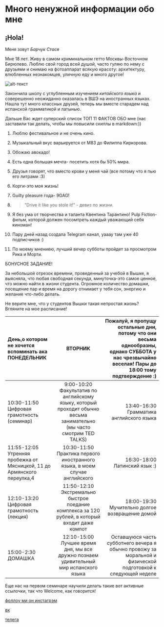 # Много ненужной информации обо мне 
## ¡Hola!
Меня зовут *Барчук Стася*


Мне 18 лет. Живу в самом криминальном гетто Москвы-Восточном Бирюлево. Люблю свой город всей душой, часто гуляю по нему с друзьями и снимаю на фотоаппарат всякую красоту: архитектуру, влюбленных незнакомцев, уличную еду и много другое!

![alt-текст](https://pp.userapi.com/c837631/v837631687/17ce2/c5j3uawZ-CU.jpg)

Закончила школу с углубленным изучением *китайского языка* и соверешенно неожиданно оказалась в ВШЭ на иностранных языках. Нашла тут много классных друзей, теперь мы вместе старадем над испанской грамматикой и латынью.

Дальше Вас ждет суперский список ТОП 11 ФАКТОВ ОБО мне (нас заставили так делать, чтобы мы повысили скиллы в markdown:))

1. Люблю фестивальное и не очень кино. 

2. Музыкальный вкус варьируется от M83 до Филиппа Киркорова.

3. Обожаю авокадо!

4. Есть одна большая мечта- посетить хотя бы 50% мира.

5. Друзья говорят, что вместо крови у меня чай (все потому что я пью его литрами :3)

6. Корги-это моя жизнь!

7. Guilty pleasure года- 9GAG!

8. > "Drive it like you stole it!" - девиз по жизни.

9. Я без ума от творчества и таланта Квентина Тарантино! Pulp Fiction-фильм, которой должен посомтреть каждый уважающий себя киноман! 

10. Пару дней назад создала Telegram канал, yaaay там уже 40 подписчиков :)

11. По моему мнениею, лучший вечер субботы пройдет за просмотром Рика и Морти.

БОНУСНОЕ ЗАДАНИЕ!

За небольшой отрезок времени, проведенный за учебой в Вышке, я выясняла, что любая свободная секунда, минуточка-это самое ценное, что можно найти в жизни студента. Огромное количество домашки, посещение пар и время на дорогу отнимает у тебя сон, энергию и желание что-либо делать.

Не верите мне, что у студентов Вышки такая непростая жизнь? Вгляните на мое расписание!

| День,о котором не хочется вспоминать ака ПОНЕДЕЛЬНИК  | ВТОРНИК  | Пожалуй, я пропущу остальные дни, потому что они весьма однообразны, однако СУББОТА у нас чрезвычайно веселая! Пары до 18:00 тому подтверждение :)|
|:------------- |:---------------:| -------------:|
| 10:30-11:50 Цифровая грамотность (семинар)     | 9:00-10:20 Факультатив по английскому языку, который проходит обычно весьма занимательно (мы часто смотрим TED TALKS)| 13:40-16:30 Грамматика английского языка |
| 11:55-12:05 Утренняя пробежка от Мясницкой, 11 до Армянского переулка,4      | 10:30-11:50 Практика первого иностранного языка, в моем случае английского       | 16:30-18:00 Латинский язык :)  |
| 12:10-13:20 Цифровая грамотность (лекция)|11:50-12:10 Экстремально быстрое поедание комплекса за 120 рублей, в который входит даже компот |18:00-19:30 Мучительно долгое возвращение домой|
| 15:00-2:30 ДОМАШКА      | 12:10-15:00 Лучшее время дня, мы все дружно познаем удивительный мир испанского языка |Оставшуюся часть субботнего вечера я обычно провожу за моральной и физической подготовкой к следующей неделе|

Еще нас на первом семинаре научили делать такие вот активные ссылочки, так что Welcome, как говорится!

[фоллоу ми он инстагрэм](https://www.instagram.com/marmelasya/)

[вк](https://vk.com/cutedonut)

[телега](https://t.me/gauncho)









